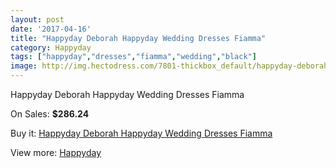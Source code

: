 ```yaml
---
layout: post
date: '2017-04-16'
title: "Happyday Deborah Happyday Wedding Dresses Fiamma"
category: Happyday
tags: ["happyday","dresses","fiamma","wedding","black"]
image: http://img.hectodress.com/7801-thickbox_default/happyday-deborah-happyday-wedding-dresses-fiamma.jpg
---
```

Happyday Deborah Happyday Wedding Dresses Fiamma

On Sales: **$286.24**
<a href="https://www.hectodress.com/happyday/3888-happyday-deborah-happyday-wedding-dresses-fiamma.html"><amp-img layout="responsive" width="600" height="600" src="//img.hectodress.com/7801-thickbox_default/happyday-deborah-happyday-wedding-dresses-fiamma.jpg" alt="Happyday Deborah Happyday Wedding Dresses Fiamma 0" /></a>

Buy it: [Happyday Deborah Happyday Wedding Dresses Fiamma](https://www.hectodress.com/happyday/3888-happyday-deborah-happyday-wedding-dresses-fiamma.html "Happyday Deborah Happyday Wedding Dresses Fiamma")

View more: [Happyday](https://www.hectodress.com/68-happyday "Happyday")